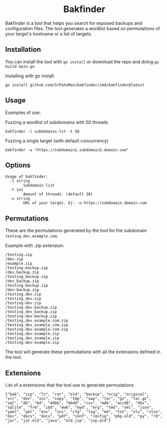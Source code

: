 <h1 align="center">Bakfinder</h1>

Bakfinder is a tool that helps you search for exposed backups and configuration files. The tool generates a wordlist based on permutations of your target's hostname or a list of targets.    

## Installation   

You can install the tool with `go install` or download the repo and doing `go build main.go`   

Installing with go install:   

```
go install github.com/SrPatoMan/bakfinder/cmd/bakfinder@latest
```   

## Usage   

Examples of use:   

Fuzzing a wordlist of subdomains with 50 threads      
```
bakfinder -l subdomains.txt -t 50
```   

Fuzzing a single target (with default concurrency)   
```
bakfinder -u "https://subdomain1.subdomain2.domain.com"
```   

## Options   

```
Usage of bakfinder:
  -l string
        Subdomain list
  -t int
        Amount of threads. (default 20)
  -u string
        URL of your target. Ej: -u https://subdomain.domain.com
```

## Permutations   

These are the permutations generated by the tool for the subdomain `testing.dev.example.com`.   

Example with .zip extension:   

```
/testing.zip
/dev.zip
/example.zip
/testing.backup.zip
/dev.backup.zip
/testing_backup.zip
/dev_backup.zip
/testing-backup.zip
/dev-backup.zip
/testing.dev.zip
/testing_dev.zip
/testing-dev.zip
/testing.dev.backup.zip
/testing_dev_backup.zip
/testing-dev-backup.zip
/testing.dev.example.com.zip
/testing_dev_example_com.zip
/testing-dev-example-com.zip
/testing.dev.example.zip
/testing_dev_example.zip
/testing-dev-example.zip

```
The tool will generate these permutations with all the extensions defined in the tool.

## Extensions   

List of a extensions that the tool use to generate permutations

``` 
{"bak", "zip", "7z", "rar", "old", "backup", "orig", "original", "src", "dev", "inc", "copy", "tmp", "swp", "tar", "gz", "tar.gz", "sql", "db", "bd", "ddbb", "bbdd", "csv", "mdb", "accdb", "dbs", "sqlite", "frm", "ibd", "mwb", "myd", "mrg", "tmd", "xml", "json", "yaml", "yml", "env", "ini", "cfg", "log", "md", "txt", "xls", "xlsx", "doc", "docs", "docx", "pdf", "conf", "config", "php.old", "py", "rb", "jar", "jar.old", "java", "old.jsp", "jsp.old"}
```